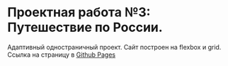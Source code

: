 # Проектная работа №3: Путешествие по России.
Адаптивный одностраничный проект. Сайт построен на flexbox и grid.
Ссылка на страницу в [Github Pages](https://codedobro.github.io/russian-travel)
